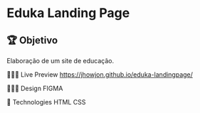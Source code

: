 # Eduka Landing Page

## 🏆 Objetivo

Elaboração de um site de educação.

🧑🏻‍💻 Live Preview
https://jhowjon.github.io/eduka-landingpage/

👨🏻‍🎨 Design
FIGMA

👾 Technologies
HTML
CSS
